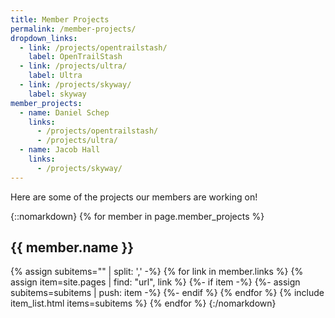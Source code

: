 ```yaml
---
title: Member Projects
permalink: /member-projects/
dropdown_links:
  - link: /projects/opentrailstash/
    label: OpenTrailStash
  - link: /projects/ultra/
    label: Ultra
  - link: /projects/skyway/
    label: skyway
member_projects:
  - name: Daniel Schep
    links:
      - /projects/opentrailstash/
      - /projects/ultra/
  - name: Jacob Hall
    links:
      - /projects/skyway/
---
```

Here are some of the projects our members are working on!

{::nomarkdown}
{% for member in page.member_projects %}
  <h2>{{ member.name }}</h2>
  {% assign subitems="" | split: ',' -%}
  {% for link in member.links %}
    {% assign item=site.pages | find: "url", link %}
    {%- if item -%}
      {%- assign subitems=subitems | push: item -%}
    {%- endif %}
  {% endfor %}
  {% include item_list.html items=subitems %}
{% endfor %}
{:/nomarkdown}
